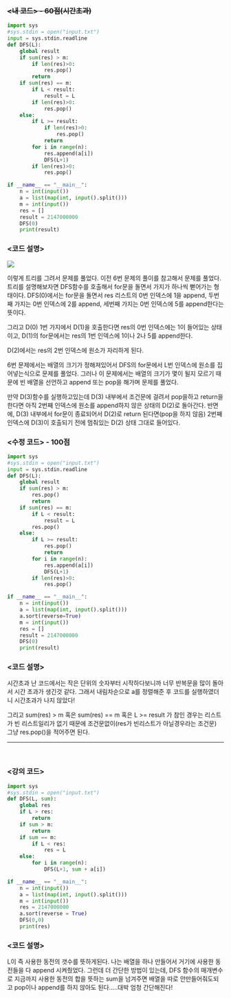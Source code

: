 ### ~~<내 코드> - 60점(시간초과)~~

```python
import sys
#sys.stdin = open("input.txt")
input = sys.stdin.readline
def DFS(L):
    global result
    if sum(res) > m:
        if len(res)>0:
            res.pop()
        return
    if sum(res) == m:
        if L < result:
            result = L
        if len(res)>0:
            res.pop()
    else:
        if L >= result:
            if len(res)>0:
                res.pop()
            return
        for i in range(n):
            res.append(a[i])
            DFS(L+1)
        if len(res)>0:
            res.pop()

if __name__ == "__main__":
    n = int(input())
    a = list(map(int, input().split()))
    m = int(input())
    res = []
    result = 2147000000
    DFS(0)
    print(result)

```

### <코드 설명>

![](https://velog.velcdn.com/images/woonyumnyum/post/eb7c24a0-4be4-45c1-bfd0-6579c2b80cf6/image.png)

이렇게 트리를 그려서 문제를 풀었다.
이전 6번 문제의 풀이를 참고해서 문제를 풀었다.
트리를 설명해보자면 DFS함수를 호출해서 for문을 돌면서 가지가 하나씩 뻗어가는 형태이다. DFS(0)에서는 for문을 돌면서 res 리스트의 0번 인덱스에 1을 append, 두번째 가지는 0번 인덱스에 2를 append, 세번째 가지는 0번 인덱스에 5를 append한다는 뜻이다.

그리고 D(0) 1번 가지에서 D(1)을 호출한다면 res의 0번 인덱스에는 1이 들어있는 상태이고, D(1)의 for문에서는 res의 1번 인덱스에 1이나 2나 5를 append한다.

D(2)에서는 res의 2번 인덱스에 원소가 자리하게 된다.

6번 문제에서는 배열의 크기가 정해져있어서 DFS의 for문에서 L번 인덱스에 원소를 집어넣는식으로 문제를 풀었다. 그러나 이 문제에서는 배열의 크기가 몇이 될지 모르기 때문에 빈 배열을 선언하고 append 또는 pop을 해가며 문제를 풀었다.

만약 D(3)함수를 실행하고있는데 D(3) 내부에서 조건문에 걸려서 pop을하고 return을 한다면 아직 2번째 인덱스에 원소를 append하지 않은 상태의 D(2)로 돌아간다.
반면에, D(3) 내부에서 for문이 종료되어서 D(2)로 return 된다면(pop을 하지 않음) 2번째 인덱스에 D(3)이 호출되기 전에 멈춰있는 D(2) 상태 그대로 들어있다.

### <수정 코드> - 100점

```python
import sys
#sys.stdin = open("input.txt")
input = sys.stdin.readline
def DFS(L):
    global result
    if sum(res) > m:
        res.pop()
        return
    if sum(res) == m:
        if L < result:
            result = L
        res.pop()
    else:
        if L >= result:
            res.pop()
            return
        for i in range(n):
            res.append(a[i])
            DFS(L+1)
        if len(res)>0:
            res.pop()

if __name__ == "__main__":
    n = int(input())
    a = list(map(int, input().split()))
    a.sort(reverse=True)
    m = int(input())
    res = []
    result = 2147000000
    DFS(0)
    print(result)
```

### <코드 설명>

시간초과 난 코드에서는 작은 단위의 숫자부터 시작하다보니까 너무 반복문을 많이 돌아서 시간 초과가 생긴것 같다. 그래서 내림차순으로 a를 정렬해준 후 코드를 실행하였더니 시간초과가 나지 않았다!

그리고 sum(res) > m 혹은 sum(res) == m 혹은 L >= result 가 참인 경우는 리스트가 빈 리스트일리가 없기 때문에 조건문없이(res가 빈리스트가 아닐경우라는 조건문) 그냥 res.pop()을 적어주면 된다.

---

<br/>

### <강의 코드>

```python
import sys
#sys.stdin = open("input.txt")
def DFS(L, sum):
    global res
    if L > res:
        return
    if sum > m:
        return
    if sum == m:
        if L < res:
            res = L
    else:
        for i in range(n):
            DFS(L+1, sum + a[i])

if __name__ == "__main__":
    n = int(input())
    a = list(map(int, input().split()))
    m = int(input())
    res = 2147000000
    a.sort(reverse = True)
    DFS(0,0)
    print(res)
```

### <코드 설명>

L이 즉 사용한 동전의 갯수를 뜻하게된다.
나는 배열을 하나 만들어서 거기에 사용한 동전들을 다 append 시켜줬었다. 그런데 더 간단한 방법이 있는데, DFS 함수의 매개변수로 지금까지 사용한 동전의 합을 뜻하는 sum을 넘겨주면 배열을 따로 안만들어줘도되고 pop이나 append를 하지 않아도 된다.....대박 엄청 간단해진다!
